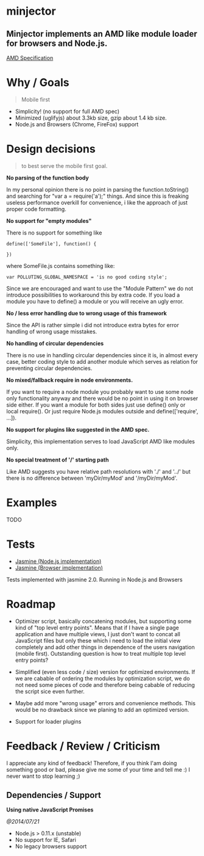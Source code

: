 minjector
=========

## Minjector implements an AMD like module loader for browsers and Node.js.

[AMD Specification](https://github.com/amdjs/amdjs-api/blob/master/AMD.md)

# Why / Goals
> Mobile first

* Simplicity! (no support for full AMD spec)
* Minimized (uglifyjs) about 3.3kb size, gzip about 1.4 kb size.
* Node.js and Browsers (Chrome, FireFox) support

# Design decisions
> to best serve the mobile first goal.

__No parsing of the function body__

In my personal opinion there is no point in parsing
the function.toString() and searching for
"var a = require('a');" things. And since this is freaking useless
performance overkill for convenience, i like the approach of just proper
code formatting.

__No support for "empty modules"__

There is no support for something like
```
define(['SomeFile'], function() {

})
```
where SomeFile.js contains something like:
```
var POLLUTING_GLOBAL_NAMESPACE = 'is no good coding style';
```
Since we are encouraged and want to use the "Module Pattern" we do not
introduce possibilities to workaround this by extra code. If you load a
module you have to define() a module or you will receive an ugly error.

__No / less error handling due to wrong usage of this framework__

Since the API is rather simple i did not introduce extra bytes for
error handling of wrong usage misstakes.

__No handling of circular dependencies__

There is no use in handling circular dependencies since it is, in almost
every case, better coding style to add another module which serves
as relation for preventing circular dependencies.


__No mixed/fallback require in node environments.__

If you want to require a node module you probably want to use some node only
functionality anyway
and there would be no point in using it on browser side either.
If you want a module for both sides just use define() only or local require().
Or just require Node.js modules outside and define(['require', ...]).

__No support for plugins like suggested in the AMD spec.__

Simplicity, this implementation serves to load JavaScript AMD like modules only.

__No special treatment of '/' starting path__

Like AMD suggests you have relative path resolutions with './' and '../'
but there is no difference between 'myDir/myMod' and '/myDir/myMod'.

# Examples
TODO

# Tests
* [Jasmine (Node.js implementation)](https://github.com/pivotal/jasmine)
* [Jasmine (Browser implementation)](http://jasmine.github.io/2.0/introduction.html)

Tests implemented with jasmine 2.0. Running in Node.js and Browsers

# Roadmap
* Optimizer script, basically concatening modules,
  but supporting some kind of "top level entry points".
  Means that if I have a single page application and have multiple
  views, I just don't want to concat all JavaScript files but only these
  which i need to load the initial view completely and add other
  things in dependence of the users navigation (mobile first). Outstanding question
  is how to treat multiple top level entry points?

* Simplified (even less code / size) version for optimized environments. If
  we are cabable of ordering the modules by optimization script, we do not need
  some pieces of code and therefore being cabable of reducing
  the script sice even further.

* Maybe add more "wrong usage" errors and convenience methods. This would be no
  drawback since we planing to add an optimized version.

* Support for loader plugins

# Feedback / Review / Criticism
I appreciate any kind of feedback!
Therefore, if you think I'am doing something good or bad, please
give me some of your time and tell me :)
I never want to stop learning ;)

## Dependencies / Support
__Using native JavaScript Promises__

_@2014/07/21_
* Node.js > 0.11.x (unstable)
* No support for IE, Safari
* No legacy browsers support
